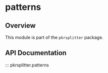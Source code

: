 # patterns

## Overview

This module is part of the `pkrsplitter` package.

## API Documentation

::: pkrsplitter.patterns
